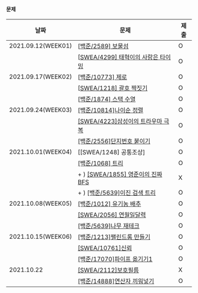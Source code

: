#### 문제

| 날짜              | 문제                                                         | 제출 |
| ----------------- | ------------------------------------------------------------ | ---- |
| 2021.09.12(WEEK01) | [[백준/2589\] 보물섬](https://www.acmicpc.net/problem/2589)  | O    |
|                   | [[SWEA/4299\] 태혁이의 사랑은 타이밍](https://swexpertacademy.com/main/code/problem/problemDetail.do?contestProbId=AWLv6mx6htoDFAVV) | O    |
| 2021.09.17(WEEK02) | [[백준/10773\] 제로](https://www.acmicpc.net/problem/10773)  | O    |
|                   | [[SWEA/1218\] 괄호 짝짓기](https://swexpertacademy.com/main/code/problem/problemDetail.do?contestProbId=AV14eWb6AAkCFAYD&categoryId=AV14eWb6AAkCFAYD&categoryType=CODE&problemTitle=괄호&orderBy=FIRST_REG_DATETIME&selectCodeLang=ALL&select-1=&pageSize=10&pageIndex=1) | O    |
|                   | [[백준/1874\] 스택 수열](https://www.acmicpc.net/problem/1874) | O    |
| 2021.09.24(WEEK03) | [[백준/10814]나이순 정렬](https://www.acmicpc.net/problem/10814) | O |
|  | [[SWEA/4223]삼성이의 트라우마 극복](https://swexpertacademy.com/main/code/userProblem/userProblemDetail.do?contestProbId=AWKpmwua-VoDFAUV) | O |
|  | [[백준/2556]단지번호 붙이기](https://www.acmicpc.net/problem/2667) | O |
| 2021.10.01(WEEK04) | [[SWEA/1248] 공통조상] | O |
|  | [[백준/1068] 트리](https://www.acmicpc.net/problem/1068) | O |
|  | + ) [[SWEA/1855] 영준이의 진짜 BFS](https://swexpertacademy.com/main/code/problem/problemDetail.do?contestProbId=AV5LnipaDvwDFAXc) | X |
|  | + ) [[백준/5639]이진 검색 트리](https://www.acmicpc.net/problem/5639) | O |
| 2021.10.08(WEEK05) | [[백준/1012] 유기농 배추](https://www.acmicpc.net/problem/1012) | O |
|  | [[SWEA/2056] 연월일달력](https://swexpertacademy.com/main/code/problem/problemDetail.do?contestProbId=AV5QLkdKAz4DFAUq&categoryId=AV5QLkdKAz4DFAUq&categoryType=CODE&problemTitle=&orderBy=INQUERY_COUNT&selectCodeLang=ALL&select-1=&pageSize=10&pageIndex=5) | O |
|  | [[백준/5639]나무 재테크](https://www.acmicpc.net/problem/16235) | O |
| 2021.10.15(WEEK06) | [[백준/1213]팰린드롬 만들기](https://www.acmicpc.net/problem/1213) | O |
| | [[SWEA/10761]신뢰](https://swexpertacademy.com/main/code/problem/problemDetail.do?contestProbId=AXSVc1TqEAYDFAQT) | O |
| | [[백준/17070]파이프 옮기기1](https://www.acmicpc.net/problem/17070) | O |
| 2021.10.22 | [[SWEA/2112]보호필름](https://swexpertacademy.com/main/code/problem/problemDetail.do?contestProbId=AV5V1SYKAaUDFAWu) |X |
| | [[백준/14888]연산자 끼워넣기](https://www.acmicpc.net/problem/14888) |O |



